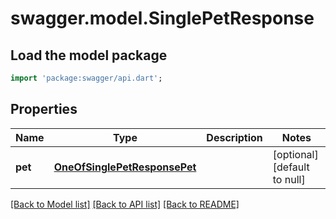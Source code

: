 # swagger.model.SinglePetResponse

## Load the model package
```dart
import 'package:swagger/api.dart';
```

## Properties
Name | Type | Description | Notes
------------ | ------------- | ------------- | -------------
**pet** | [**OneOfSinglePetResponsePet**](OneOfSinglePetResponsePet.md) |  | [optional] [default to null]

[[Back to Model list]](../README.md#documentation-for-models) [[Back to API list]](../README.md#documentation-for-api-endpoints) [[Back to README]](../README.md)

